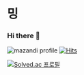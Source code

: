 # 밍

### Hi there 👋
![mazandi profile](http://mazandi.herokuapp.com/api?handle=0321minji&theme=warm)
[![Hits](https://hits.seeyoufarm.com/api/count/incr/badge.svg?url=https%3A%2F%2Fgithub.com%2F0321minji&count_bg=%23FEBBF9&title_bg=%23A7A7A7&icon=&icon_color=%23E7E7E7&title=hits&edge_flat=false)](https://hits.seeyoufarm.com)

[![Solved.ac
프로필](http://mazassumnida.wtf/api/mini/generate_badge?boj=0321minji)](https://solved.ac/0321minji)

<!--
**0321minji/0321minji** is a ✨ _special_ ✨ repository because its `README.md` (this file) appears on your GitHub profile.

Here are some ideas to get you started:

- 🔭 I’m currently working on ...
- 🌱 I’m currently learning ...
- 👯 I’m looking to collaborate on ...
- 🤔 I’m looking for help with ...
- 💬 Ask me about ...
- 📫 How to reach me: ...
- 😄 Pronouns: ...
- ⚡ Fun fact: ...
-->
